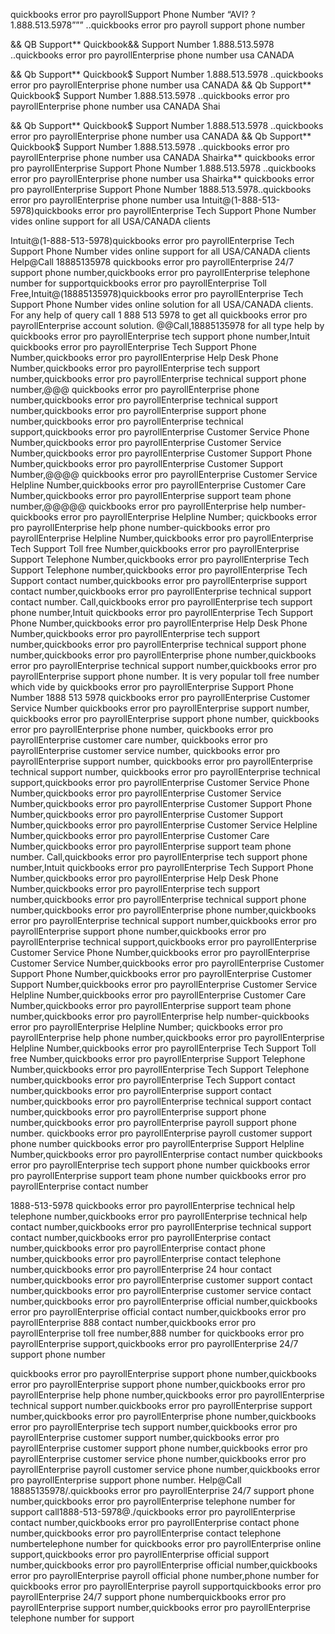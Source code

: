 quickbooks  error pro payrollSupport Phone Number “AVI? ?  1.888.513.5978””” ..quickbooks  error pro payroll     support phone number

&& QB Support** Quickbook&& Support Number 1.888.513.5978 ..quickbooks  error pro payrollEnterprise      phone number usa CANADA

&& Qb Support** Quickbook$ Support Number 1.888.513.5978 ..quickbooks  error pro payrollEnterprise      phone number usa CANADA && Qb Support** Quickbook$ Support Number 1.888.513.5978 ..quickbooks  error pro payrollEnterprise      phone number usa CANADA Shai

&& Qb Support** Quickbook$ Support Number 1.888.513.5978 ..quickbooks  error pro payrollEnterprise      phone number usa CANADA && Qb Support** Quickbook$ Support Number 1.888.513.5978 ..quickbooks  error pro payrollEnterprise      phone number usa CANADA
Shairka** quickbooks  error pro payrollEnterprise Support Phone Number 1.888.513.5978 ..quickbooks  error pro payrollEnterprise      phone number usa
Shairka** quickbooks  error pro payrollEnterprise Support Phone Number 1888.513.5978..quickbooks  error pro payrollEnterprise      phone number usa Intuit@(1-888-513-5978)quickbooks  error pro payrollEnterprise Tech Support Phone Number vides online support for all USA/CANADA clients

Intuit@(1-888-513-5978)quickbooks  error pro payrollEnterprise Tech Support Phone Number vides online support for all USA/CANADA clients Help@Call 18885135978 quickbooks  error pro payrollEnterprise 24/7 support phone number,quickbooks  error pro payrollEnterprise telephone number for supportquickbooks  error pro payrollEnterprise Toll Free,Intuit@(18885135978)quickbooks  error pro payrollEnterprise Tech Support Phone Number vides online solution for all USA/CANADA clients. For any help of query call 1 888 513 5978 to get all quickbooks  error pro payrollEnterprise account solution. @@Call,18885135978 for all type help by quickbooks  error pro payrollEnterprise tech support phone number,Intuit quickbooks  error pro payrollEnterprise Tech Support Phone Number,quickbooks  error pro payrollEnterprise Help Desk Phone Number,quickbooks  error pro payrollEnterprise tech support number,quickbooks  error pro payrollEnterprise technical support phone number,@@@ quickbooks  error pro payrollEnterprise phone number,quickbooks  error pro payrollEnterprise technical support number,quickbooks  error pro payrollEnterprise support phone number,quickbooks  error pro payrollEnterprise technical support,quickbooks  error pro payrollEnterprise Customer Service Phone Number,quickbooks  error pro payrollEnterprise Customer Service Number,quickbooks  error pro payrollEnterprise Customer Support Phone Number,quickbooks  error pro payrollEnterprise Customer Support Number,@@@@ quickbooks  error pro payrollEnterprise Customer Service Helpline Number,quickbooks  error pro payrollEnterprise Customer Care Number,quickbooks  error pro payrollEnterprise support team phone number,@@@@@ quickbooks  error pro payrollEnterprise help number-quickbooks  error pro payrollEnterprise Helpline Number; quickbooks  error pro payrollEnterprise help phone number-quickbooks  error pro payrollEnterprise Helpline Number,quickbooks  error pro payrollEnterprise Tech Support Toll free Number,quickbooks  error pro payrollEnterprise Support Telephone Number,quickbooks  error pro payrollEnterprise Tech Support Telephone number,quickbooks  error pro payrollEnterprise Tech Support contact number,quickbooks  error pro payrollEnterprise support contact number,quickbooks  error pro payrollEnterprise technical support contact number. Call,quickbooks  error pro payrollEnterprise tech support phone number,Intuit quickbooks  error pro payrollEnterprise Tech Support Phone Number,quickbooks  error pro payrollEnterprise Help Desk Phone Number,quickbooks  error pro payrollEnterprise tech support number,quickbooks  error pro payrollEnterprise technical support phone number,quickbooks  error pro payrollEnterprise phone number,quickbooks  error pro payrollEnterprise technical support number,quickbooks  error pro payrollEnterprise support phone number. It is very popular toll free number which vide by quickbooks  error pro payrollEnterprise Support Phone Number 1888 513 5978 quickbooks  error pro payrollEnterprise Customer Service Number quickbooks  error pro payrollEnterprise support number, quickbooks  error pro payrollEnterprise support phone number, quickbooks  error pro payrollEnterprise      phone number, quickbooks  error pro payrollEnterprise customer care number, quickbooks  error pro payrollEnterprise customer service number, quickbooks  error pro payrollEnterprise      support number, quickbooks  error pro payrollEnterprise technical support number,
 quickbooks  error pro payrollEnterprise technical support,quickbooks  error pro payrollEnterprise Customer Service Phone Number,quickbooks  error pro payrollEnterprise Customer Service Number,quickbooks  error pro payrollEnterprise Customer Support Phone Number,quickbooks  error pro payrollEnterprise Customer Support Number,quickbooks  error pro payrollEnterprise Customer Service Helpline Number,quickbooks  error pro payrollEnterprise Customer Care Number,quickbooks  error pro payrollEnterprise support team phone number. Call,quickbooks  error pro payrollEnterprise tech support phone number,Intuit quickbooks  error pro payrollEnterprise Tech Support Phone Number,quickbooks  error pro payrollEnterprise Help Desk Phone Number,quickbooks  error pro payrollEnterprise tech support number,quickbooks  error pro payrollEnterprise technical support phone number,quickbooks  error pro payrollEnterprise phone number,quickbooks  error pro payrollEnterprise technical support number,quickbooks  error pro payrollEnterprise support phone number,quickbooks  error pro payrollEnterprise technical support,quickbooks  error pro payrollEnterprise Customer Service Phone Number,quickbooks  error pro payrollEnterprise Customer Service Number,quickbooks  error pro payrollEnterprise Customer Support Phone Number,quickbooks  error pro payrollEnterprise Customer Support Number,quickbooks  error pro payrollEnterprise Customer Service Helpline Number,quickbooks  error pro payrollEnterprise Customer Care Number,quickbooks  error pro payrollEnterprise support team phone number,quickbooks  error pro payrollEnterprise help number-quickbooks  error pro payrollEnterprise Helpline Number; quickbooks  error pro payrollEnterprise help phone number,quickbooks  error pro payrollEnterprise Helpline Number,quickbooks  error pro payrollEnterprise Tech Support Toll free Number,quickbooks  error pro payrollEnterprise Support Telephone Number,quickbooks  error pro payrollEnterprise Tech Support Telephone number,quickbooks  error pro payrollEnterprise Tech Support contact number,quickbooks  error pro payrollEnterprise support contact number,quickbooks  error pro payrollEnterprise technical support contact number,quickbooks  error pro payrollEnterprise      support phone number,quickbooks  error pro payrollEnterprise payroll support phone number. quickbooks  error pro payrollEnterprise payroll customer support phone number quickbooks  error pro payrollEnterprise Support Helpline Number,quickbooks  error pro payrollEnterprise contact number quickbooks  error pro payrollEnterprise tech support phone number quickbooks  error pro payrollEnterprise support team phone number quickbooks  error pro payrollEnterprise contact number

1888-513-5978 quickbooks  error pro payrollEnterprise technical help telephone number,quickbooks  error pro payrollEnterprise technical help contact number,quickbooks  error pro payrollEnterprise technical support contact number,quickbooks  error pro payrollEnterprise contact number,quickbooks  error pro payrollEnterprise contact phone number,quickbooks  error pro payrollEnterprise contact telephone number,quickbooks  error pro payrollEnterprise 24 hour contact number,quickbooks  error pro payrollEnterprise customer support contact number,quickbooks  error pro payrollEnterprise customer service contact number,quickbooks  error pro payrollEnterprise official number,quickbooks  error pro payrollEnterprise official contact number,quickbooks  error pro payrollEnterprise 888 contact number,quickbooks  error pro payrollEnterprise toll free number,888 number for quickbooks  error pro payrollEnterprise support,quickbooks  error pro payrollEnterprise 24/7 support phone number

quickbooks  error pro payrollEnterprise      support phone number,quickbooks  error pro payrollEnterprise      support phone number,quickbooks  error pro payrollEnterprise      help phone number,quickbooks  error pro payrollEnterprise      technical support number.quickbooks  error pro payrollEnterprise      support number,quickbooks  error pro payrollEnterprise      phone number,quickbooks  error pro payrollEnterprise      tech support number,quickbooks  error pro payrollEnterprise      customer support number,quickbooks  error pro payrollEnterprise      customer support phone number,quickbooks  error pro payrollEnterprise      customer service phone number,quickbooks  error pro payrollEnterprise      payroll customer service phone number,quickbooks  error pro payrollEnterprise      support phone number. Help@Call 18885135978/.quickbooks  error pro payrollEnterprise 24/7 support phone number,quickbooks  error pro payrollEnterprise telephone number for support call1888-513-5978@./quickbooks  error pro payrollEnterprise contact number,quickbooks  error pro payrollEnterprise contact phone number,quickbooks  error pro payrollEnterprise contact telephone numbertelephone number for quickbooks  error pro payrollEnterprise online support,quickbooks  error pro payrollEnterprise official support number,quickbooks  error pro payrollEnterprise official number,quickbooks  error pro payrollEnterprise payroll official phone number,phone number for quickbooks  error pro payrollEnterprise payroll supportquickbooks  error pro payrollEnterprise 24/7 support phone numberquickbooks  error pro payrollEnterprise support number,quickbooks  error pro payrollEnterprise telephone number for support